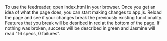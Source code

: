 To use the feedreader, open index.html in your browser. Once you get an idea of what the page does,
you can start making changes to app.js. Reload the page and see if your changes break the previously 
existing functionality. Features that you break will be desribed in red at the bottom of the page. If 
nothing was broken, success will be described in green and Jasmine will read "16 specs, 0 failures".